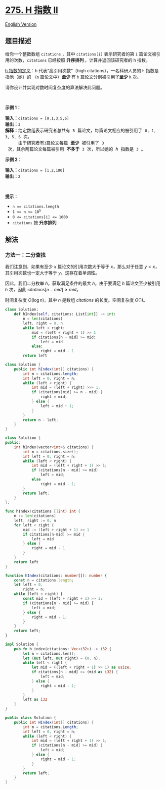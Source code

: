 # [275. H 指数 II](https://leetcode.cn/problems/h-index-ii)

[English Version](/solution/0200-0299/0275.H-Index%20II/README_EN.md)

<!-- tags:数组,二分查找 -->

<!-- difficulty:中等 -->

## 题目描述

<!-- 这里写题目描述 -->

<p>给你一个整数数组 <code>citations</code> ，其中 <code>citations[i]</code> 表示研究者的第 <code>i</code> 篇论文被引用的次数，<code>citations</code> 已经按照&nbsp;<strong>升序排列&nbsp;</strong>。计算并返回该研究者的 h<strong><em>&nbsp;</em></strong>指数。</p>

<p><a href="https://baike.baidu.com/item/h-index/3991452?fr=aladdin" target="_blank">h 指数的定义</a>：h 代表“高引用次数”（high citations），一名科研人员的 <code>h</code> 指数是指他（她）的 （<code>n</code> 篇论文中）<strong>至少&nbsp;</strong>有 <code>h</code> 篇论文分别被引用了<strong>至少</strong> <code>h</code> 次。</p>

<p>请你设计并实现对数时间复杂度的算法解决此问题。</p>

<p>&nbsp;</p>

<p><strong class="example">示例 1：</strong></p>

<pre>
<strong>输入：</strong><code>citations = [0,1,3,5,6]</code>
<strong>输出：</strong><code>3</code>
<strong>解释：</strong>给定数组表示研究者总共有 <code>5</code> 篇论文，每篇论文相应的被引用了 <code>0, 1, 3, 5, 6</code> 次。
&nbsp;    由于研究者有<code>3</code>篇论文每篇<strong> 至少 </strong>被引用了 <code>3</code> 次，其余两篇论文每篇被引用<strong> 不多于</strong> <code>3</code> 次，所以她的<em> h </em>指数是 <code>3</code> 。</pre>

<p><strong class="example">示例 2：</strong></p>

<pre>
<strong>输入：</strong><code>citations = [1,2,100]</code>
<strong>输出：</strong><code>2</code>
</pre>

<p>&nbsp;</p>

<p><strong>提示：</strong></p>

<ul>
	<li><code>n == citations.length</code></li>
	<li><code>1 &lt;= n &lt;= 10<sup>5</sup></code></li>
	<li><code>0 &lt;= citations[i] &lt;= 1000</code></li>
	<li><code>citations</code> 按 <strong>升序排列</strong></li>
</ul>

## 解法

### 方法一：二分查找

我们注意到，如果有至少 $x$ 篇论文的引用次数大于等于 $x$，那么对于任意 $y \lt x$，其引用次数也一定大于等于 $y$。这存在着单调性。

因此，我们二分枚举 $h$，获取满足条件的最大 $h$。由于要满足 $h$ 篇论文至少被引用 $h$ 次，因此 $citations[n - mid] \ge mid$。

时间复杂度 $O(\log n)$，其中 $n$ 是数组 $citations$ 的长度。空间复杂度 $O(1)$。

<!-- tabs:start -->

```python
class Solution:
    def hIndex(self, citations: List[int]) -> int:
        n = len(citations)
        left, right = 0, n
        while left < right:
            mid = (left + right + 1) >> 1
            if citations[n - mid] >= mid:
                left = mid
            else:
                right = mid - 1
        return left
```

```java
class Solution {
    public int hIndex(int[] citations) {
        int n = citations.length;
        int left = 0, right = n;
        while (left < right) {
            int mid = (left + right) >>> 1;
            if (citations[mid] >= n - mid) {
                right = mid;
            } else {
                left = mid + 1;
            }
        }
        return n - left;
    }
}
```

```cpp
class Solution {
public:
    int hIndex(vector<int>& citations) {
        int n = citations.size();
        int left = 0, right = n;
        while (left < right) {
            int mid = (left + right + 1) >> 1;
            if (citations[n - mid] >= mid)
                left = mid;
            else
                right = mid - 1;
        }
        return left;
    }
};
```

```go
func hIndex(citations []int) int {
	n := len(citations)
	left, right := 0, n
	for left < right {
		mid := (left + right + 1) >> 1
		if citations[n-mid] >= mid {
			left = mid
		} else {
			right = mid - 1
		}
	}
	return left
}
```

```ts
function hIndex(citations: number[]): number {
    const n = citations.length;
    let left = 0,
        right = n;
    while (left < right) {
        const mid = (left + right + 1) >> 1;
        if (citations[n - mid] >= mid) {
            left = mid;
        } else {
            right = mid - 1;
        }
    }
    return left;
}
```

```rust
impl Solution {
    pub fn h_index(citations: Vec<i32>) -> i32 {
        let n = citations.len();
        let (mut left, mut right) = (0, n);
        while left < right {
            let mid = ((left + right + 1) >> 1) as usize;
            if citations[n - mid] >= (mid as i32) {
                left = mid;
            } else {
                right = mid - 1;
            }
        }
        left as i32
    }
}
```

```cs
public class Solution {
    public int HIndex(int[] citations) {
        int n = citations.Length;
        int left = 0, right = n;
        while (left < right) {
            int mid = (left + right + 1) >> 1;
            if (citations[n - mid] >= mid) {
                left = mid;
            } else {
                right = mid - 1;
            }
        }
        return left;
    }
}
```

<!-- tabs:end -->

<!-- end -->
